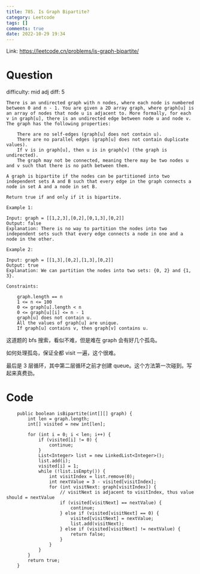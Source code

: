 ```yaml
---
title: 785. Is Graph Bipartite?
category: Leetcode
tags: []
comments: true
date: 2022-10-29 19:34
---
```




Link: https://leetcode.cn/problems/is-graph-bipartite/

# Question

difficulty: mid
adj diff: 5

    There is an undirected graph with n nodes, where each node is numbered between 0 and n - 1. You are given a 2D array graph, where graph[u] is an array of nodes that node u is adjacent to. More formally, for each v in graph[u], there is an undirected edge between node u and node v. The graph has the following properties:

    	There are no self-edges (graph[u] does not contain u).
    	There are no parallel edges (graph[u] does not contain duplicate values).
    	If v is in graph[u], then u is in graph[v] (the graph is undirected).
    	The graph may not be connected, meaning there may be two nodes u and v such that there is no path between them.

    A graph is bipartite if the nodes can be partitioned into two independent sets A and B such that every edge in the graph connects a node in set A and a node in set B.

    Return true if and only if it is bipartite.

    Example 1:

    Input: graph = [[1,2,3],[0,2],[0,1,3],[0,2]]
    Output: false
    Explanation: There is no way to partition the nodes into two independent sets such that every edge connects a node in one and a node in the other.

    Example 2:

    Input: graph = [[1,3],[0,2],[1,3],[0,2]]
    Output: true
    Explanation: We can partition the nodes into two sets: {0, 2} and {1, 3}.

    Constraints:

    	graph.length == n
    	1 <= n <= 100
    	0 <= graph[u].length < n
    	0 <= graph[u][i] <= n - 1
    	graph[u] does not contain u.
    	All the values of graph[u] are unique.
    	If graph[u] contains v, then graph[v] contains u.

这道题的 bfs 搜索，看似不难，但是难在 graph 会有好几个孤岛。

如何处理孤岛，保证全都 visit 一遍，这个很难。

最后是 3 层循环，其中第二层循环之前才创建 queue。这个方法第一次碰到。写起来真费劲。

# Code

```
    public boolean isBipartite(int[][] graph) {
        int len = graph.length;
        int[] visited = new int[len];

        for (int i = 0; i < len; i++) {
            if (visited[i] != 0) {
                continue;
            }
            List<Integer> list = new LinkedList<Integer>();
            list.add(i);
            visited[i] = 1;
            while (!list.isEmpty()) {
                int visitIndex = list.remove(0);
                int nextValue = 3 - visited[visitIndex];
                for (int visitNext: graph[visitIndex]) {
                    // visitNext is adjacent to visitIndex, thus value should = nextValue
                    if (visited[visitNext] == nextValue) {
                        continue;
                    } else if (visited[visitNext] == 0) {
                        visited[visitNext] = nextValue;
                        list.add(visitNext);
                    } else if (visited[visitNext] != nextValue) {
                        return false;
                    }
                }
            }
        }
        return true;
    }
```
